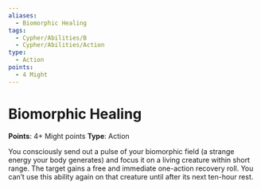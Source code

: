 ```yaml
---
aliases:
  - Biomorphic Healing
tags:
  - Cypher/Abilities/B
  - Cypher/Abilities/Action
type:
  - Action
points:
  - 4 Might
---
```


# Biomorphic Healing

**Points**: 4+ Might points
**Type**: Action

You consciously send out a pulse of your biomorphic field (a strange energy your body generates) and focus it on a living creature within short range. The target gains a free and immediate one-action recovery roll. You can’t use this ability again on that creature until after its next ten-hour rest.

